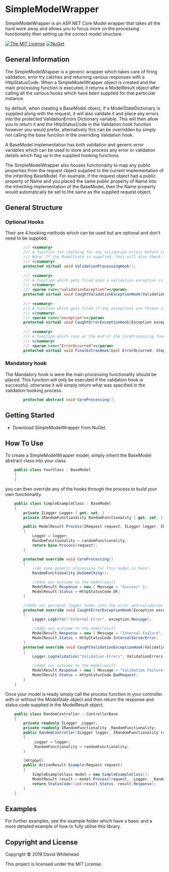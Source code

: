 # SimpleModelWrapper
SimpleModelWrapper is an ASP.NET Core Model wrapper that takes all the hard work away and allows you to focus more on the processing functionality then setting up the correct model structure.

[![The MIT License](https://img.shields.io/badge/license-MIT-orange.svg?style=flat-square&maxAge=3600)](https://raw.githubusercontent.com/lilpug/SimpleModelWrapper/master/LICENSE)
[![NuGet](https://img.shields.io/nuget/v/SimpleModelWrapper.svg?maxAge=3600)](https://www.nuget.org/packages/SimpleModelWrapper/)


## General Information

The SimpleModelWrapper is a generic wrapper which takes care of firing validation, error try catches and returning various responses with a HttpStatusCode. When a SimpleModelWrapper object is created and the main processing function is executed, it returns a ModelResult object after calling all the various hooks which have been supplied for that particular instance.

by default, when creating a BaseModel object, if a ModelStateDictionary is supplied along with the request, it will also validate it and place any errors into the protected ValidationErrors Dictionary variable. This will then allow you to return it and the HttpStatusCode in the Validation hook function however you would prefer, alternatively this can be overridden by simply not calling the base function in the overriding Validation hook.

A BaseModel implementation has both validation and generic error variables which can be used to store and process any error or validation details which flag up in the supplied hooking functions.

The SimpleModelWrapper also houses functionality to map any public properties from the request object supplied to the current implementation of the inheriting BaseModel. For example, if the request object had a public property of Name and you placed the same public property of Name into the inheriting implementation of the BaseModel, then the Name property would automatically be set to the same as the supplied request object.

## General Structure

### Optional Hooks
Their are 4 hooking methods which can be used but are optional and don't need to be supplied.
```c#
        /// <summary>
        /// A function for checking for any validation errors before continueing the process
        /// Note: If the ModelState is supplied, this will also check the errors inside of it.
        /// </summary>
        protected virtual void ValidationProcessingHook();
        
        /// <summary>
        /// A function which gets fired when a validation exception is thrown after failing anything in the ValidationProcessing function
        /// </summary>
        /// <param name="validationException"></param>
        protected virtual void CaughtValidationExceptionHook(ValidationException validationException);
        
        /// <summary>
        /// A function which gets fired if any exceptions are thrown inside of the CoreProcessing function
        /// </summary>
        /// <param name="exception"></param>
        protected virtual void CaughtErrorExceptionHook(Exception exception);
        
        /// <summary>
        /// A function which runs at the end of the CoreProcessing function inside a final block
        /// </summary>
        /// <param name="ErrorOccurred"></param>
        protected virtual void FinalExtrasHook(bool ErrorOccurred, Stopwatch modelTime);
```

### Mandatory hook
The Mandatory hook is were the main processing functionality should be placed. This function will only be executed if the validation hook is successful, otherwise it will simply return what was specified in the validation hooking process.
```c#
        protected abstract void CoreProcessing();
```

## Getting Started
* Download SimpleModelWrapper from NuGet.

## How To Use

To create a SimpleModelWrapper model, simply inherit the BaseModel abstract class into your class.
```c#
	public class YourClass : BaseModel
	{
	}
```

you can then override any of the hooks through the process to build your own functionality.
```c#
    public class SimpleExampleClass : BaseModel
    {
        private ILogger Logger { get; set; }        
        private IRandomFunctionality RandomFunctionality { get; set; }

        public ModelResult Process(IRequest request, ILogger logger, IRandomFunctionality randomFunctionality)
        {
            Logger = logger;            
            RandomFunctionality = randomFunctionality;
            return base.Process(request);
        }

        protected override void CoreProcessing()
        {
            //do some generic processing for this model in here!            
            RandomFunctionality.DoSomething();

            //Adds our outcome to the modelresult
            ModelResult.Response = new { Message = "Success" };
            ModelResult.Status = HttpStatusCode.OK;
        }

        //Adds our personal logger hooks into the error and validation error process
        protected override void CaughtErrorExceptionHook(Exception exception)
        {
            Logger.LogError("Internal Error", exception.Message);

            //Adds our outcome to the modelresult
            ModelResult.Response = new { Message = "Internal Failure", Errors };
            ModelResult.Status = HttpStatusCode.InternalServerError;
        }
        protected override void CaughtValidationExceptionHook(ValidationException validationException)
        {
            Logger.LogValidation("Validation Errors", ValidationErrors);

            //Adds our outcome to the modelresult
            ModelResult.Response = new { Message = "Validation Failure", Errors = ValidationErrors };
            ModelResult.Status = HttpStatusCode.BadRequest;
        }
    }
```

Once your model is ready simply call the process function in your controller with or without the ModelState object and then return the response and status code supplied in the ModelResult object.
```c#
    public class RandomController : ControllerBase
    {
        private readonly ILogger _Logger;
        private readonly IRandomFunctionality _RandomFunctionality;
        public RandomController(ILogger logger, IRandomFunctionality randomFunctionality)
        {
            _Logger = logger;
            _RandomFunctionality = randomFunctionality;
        }

        [HttpGet]
        public ActionResult Example(Request request)
        {
            SimpleExampleClass model = new SimpleExampleClass();
            ModelResult result = model.Process(request, _Logger, _RandomFunctionality);
            return StatusCode((int)result.Status, result.Response);
        }
    }
```

## Examples

For further examples, see the example folder which have a basic and a more detailed example of how to fully utilise this library.

## Copyright and License
Copyright &copy; 2019 David Whitehead

This project is licensed under the MIT License.

